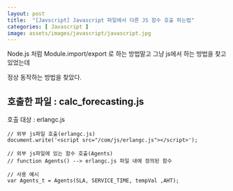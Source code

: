 ```yaml
---
layout: post
title:  "[Javscript] Javascript 파일에서 다른 JS 함수 호출 하는법"
categories: [ Javascript ]
image: assets/images/javascript/javascript.jpg
---
```


Node.js 처럼 Module.import/export 로 하는 방법말고 그냥 js에서 하는 방법을 찾고 있었는데

정상 동작하는 방법을 찾았다.

## 호출한 파일 : calc\_forecasting.js

호출 대상 : erlangc.js

```
// 외부 js파일 호출(erlangc.js)
document.write('<script src="/com/js/erlangc.js"></script>');

// 외부 js파일에 있는 함수 호출(Agents)
// function Agents() --> erlangc.js 파일 내에 정의된 함수

// 사용 예시
var Agents_t = Agents(SLA, SERVICE_TIME, tempVal ,AHT);
```
